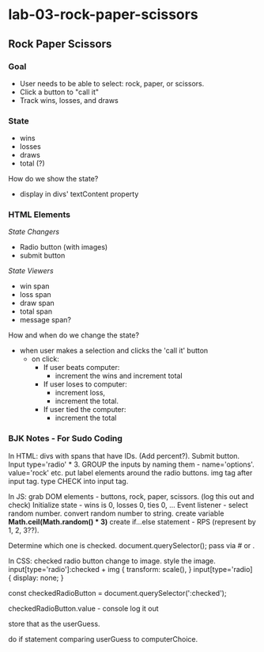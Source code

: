 # lab-03-rock-paper-scissors

## Rock Paper Scissors

### Goal

- User needs to be able to select: rock, paper, or scissors.
- Click a button to "call it"
- Track wins, losses, and draws

### State
- wins
- losses
- draws 
- total (?)

How do we show the state?
- display in divs' textContent property

### HTML Elements 

_State Changers_

- Radio button (with images)
- submit button

_State Viewers_

- win span
- loss span
- draw span
- total span
- message span?

How and when do we change the state?
- when user makes a selection and clicks the 'call it' button
    - on click:
        - If user beats computer:
            - increment the wins and increment total
        - If user loses to computer:
            - increment loss,
            - increment the total.
        - If user tied the computer:
            - increment the total

### BJK Notes - For Sudo Coding

In HTML: divs with spans that have IDs. (Add percent?).
Submit button. 
Input type='radio' * 3.  GROUP the inputs by naming them - name='options'. value='rock' etc.  put label elements around the radio buttons. img tag after input tag.  type CHECK into input tag.

In JS: grab DOM elements - buttons, rock, paper, scissors.
(log this out and check) 
Initialize state - wins is 0, losses 0, ties 0, ... 
Event listener - select random number.  convert random number to string.   create variable 
__Math.ceil(Math.random() * 3)__
 create if...else statement -
 RPS (represent by 1, 2, 3??).

 Determine which one is checked. document.querySelector(); pass via # or .

In CSS: checked radio button change to image.
style the image.
input[type='radio']:checked + img { transform: scale(), }
input[type='radio] {
display: none;
}

const checkedRadioButton = document.querySelector(':checked');

checkedRadioButton.value - console log it out

store that as the userGuess.

do if statement comparing userGuess to computerChoice.